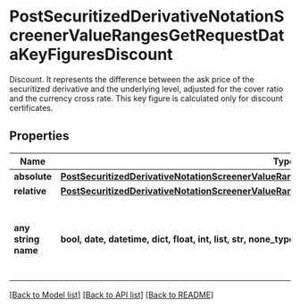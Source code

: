 # PostSecuritizedDerivativeNotationScreenerValueRangesGetRequestDataKeyFiguresDiscount

Discount. It represents the difference between the ask price of the securitized derivative and the underlying level, adjusted for the cover ratio and the currency cross rate. This key figure is calculated only for discount certificates.

## Properties
Name | Type | Description | Notes
------------ | ------------- | ------------- | -------------
**absolute** | [**PostSecuritizedDerivativeNotationScreenerValueRangesGetRequestDataKeyFiguresDiscountAbsolute**](PostSecuritizedDerivativeNotationScreenerValueRangesGetRequestDataKeyFiguresDiscountAbsolute.md) |  | [optional] 
**relative** | [**PostSecuritizedDerivativeNotationScreenerValueRangesGetRequestDataKeyFiguresDiscountRelative**](PostSecuritizedDerivativeNotationScreenerValueRangesGetRequestDataKeyFiguresDiscountRelative.md) |  | [optional] 
**any string name** | **bool, date, datetime, dict, float, int, list, str, none_type** | any string name can be used but the value must be the correct type | [optional]

[[Back to Model list]](../README.md#documentation-for-models) [[Back to API list]](../README.md#documentation-for-api-endpoints) [[Back to README]](../README.md)


